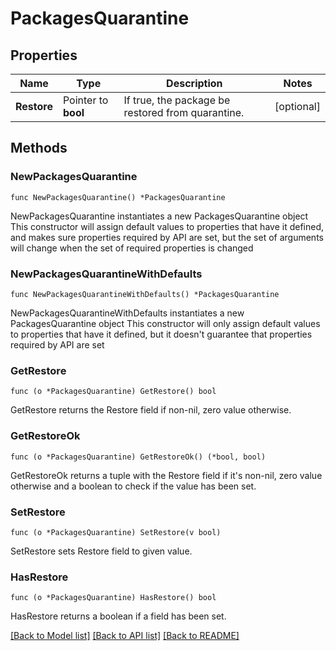 # PackagesQuarantine

## Properties

Name | Type | Description | Notes
------------ | ------------- | ------------- | -------------
**Restore** | Pointer to **bool** | If true, the package be restored from quarantine. | [optional] 

## Methods

### NewPackagesQuarantine

`func NewPackagesQuarantine() *PackagesQuarantine`

NewPackagesQuarantine instantiates a new PackagesQuarantine object
This constructor will assign default values to properties that have it defined,
and makes sure properties required by API are set, but the set of arguments
will change when the set of required properties is changed

### NewPackagesQuarantineWithDefaults

`func NewPackagesQuarantineWithDefaults() *PackagesQuarantine`

NewPackagesQuarantineWithDefaults instantiates a new PackagesQuarantine object
This constructor will only assign default values to properties that have it defined,
but it doesn't guarantee that properties required by API are set

### GetRestore

`func (o *PackagesQuarantine) GetRestore() bool`

GetRestore returns the Restore field if non-nil, zero value otherwise.

### GetRestoreOk

`func (o *PackagesQuarantine) GetRestoreOk() (*bool, bool)`

GetRestoreOk returns a tuple with the Restore field if it's non-nil, zero value otherwise
and a boolean to check if the value has been set.

### SetRestore

`func (o *PackagesQuarantine) SetRestore(v bool)`

SetRestore sets Restore field to given value.

### HasRestore

`func (o *PackagesQuarantine) HasRestore() bool`

HasRestore returns a boolean if a field has been set.


[[Back to Model list]](../README.md#documentation-for-models) [[Back to API list]](../README.md#documentation-for-api-endpoints) [[Back to README]](../README.md)


